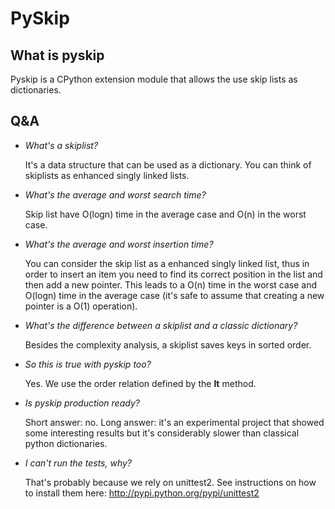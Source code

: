 PySkip
======


What is pyskip
--------------
Pyskip is a CPython extension module that allows the use skip lists as
dictionaries.

Q&A
---
- *What's a skiplist?*

  It's a data structure that can be used as a dictionary. You can think
  of skiplists as enhanced singly linked lists.

- *What's the average and worst search time?*

  Skip list have O(logn) time in the average case and O(n) in the worst
  case.

- *What's the average and worst insertion time?*

  You can consider the skip list as a enhanced singly linked list, thus
  in order to insert an item you need to find its correct position in
  the list and then add a new pointer. This leads to a O(n) time in the
  worst case and O(logn) time in the average case (it's safe to assume
  that creating a new pointer is a O(1) operation).

- *What's the difference between a skiplist and a classic dictionary?*

  Besides the complexity analysis, a skiplist saves keys in sorted
  order.

- *So this is true with pyskip too?*

  Yes. We use the order relation defined by the __lt__ method.

- *Is pyskip production ready?*

  Short answer: no. Long answer: it's an experimental project that
  showed some interesting results but it's considerably slower than
  classical python dictionaries.

- *I can't run the tests, why?*

  That's probably because we rely on unittest2. See instructions on
	how to install them here: http://pypi.python.org/pypi/unittest2

